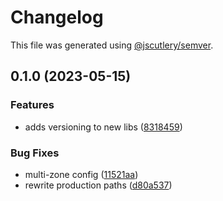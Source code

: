 # Changelog

This file was generated using [@jscutlery/semver](https://github.com/jscutlery/semver).

## 0.1.0 (2023-05-15)


### Features

* adds versioning to new libs ([8318459](https://github.com/clayton-duarte/amalg/commit/831845994399686562b5c5f8e76448efda878424))


### Bug Fixes

* multi-zone config ([11521aa](https://github.com/clayton-duarte/amalg/commit/11521aac8907452dddc54aceb5f93d9908befc46))
* rewrite production paths ([d80a537](https://github.com/clayton-duarte/amalg/commit/d80a537aca75847c8b66caf8d1845d20f4ee9227))
